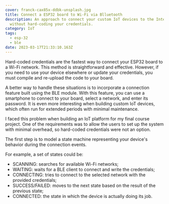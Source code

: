```yaml
---
cover: franck-cax85x-ddbk-unsplash.jpg
title: Connect a ESP32 board to Wi-Fi via Blluetooth
description: An approach to connect your custom IoT devices to the Internet
  without hard-coding your credentials.
category: IoT
tags:
  - esp-32
  - ble
date: 2023-03-17T21:33:10.163Z
---
```

Hard-coded credentials are the fastest way to connect your ESP32 board to a Wi-Fi network. This method is straightforward and effective. However, if you need to use your device elsewhere or update your credentials, you must compile and re-upload the code to your board.

A better way to handle these situations is to incorporate a connection feature built using the BLE module. With this feature, you can use a smartphone to connect to your board, select a network, and enter its password. It is even more interesting when building custom IoT devices, which often run for extended periods with minimal maintenance.

I faced this problem when building an IoT platform for my final course project. One of the requirements was to allow the users to set up the system with minimal overhead, so hard-coded credentials were not an option.

The first step is to model a state machine representing your device's behavior during the connection events.

For example, a set of states could be:

* SCANNING: searches for available Wi-Fi networks;
* WAITING: waits for a BLE client to connect and write the credentials;
* CONNECTING: tries to connect to the selected network with the provided credentials;
* SUCCESS/FAILED: moves to the next state based on the result of the previous state;
* CONNECTED: the state in which the device is actually doing its job.
